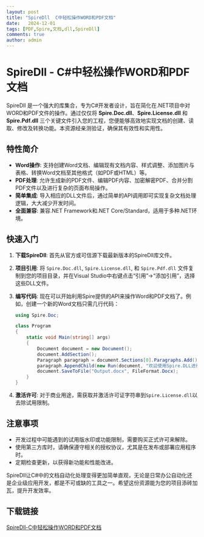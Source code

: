 ```yaml
---
layout: post
title: "SpireDll  C中轻松操作WORD和PDF文档"
date:   2024-12-01
tags: [PDF,Spire,文档,dll,SpireDll]
comments: true
author: admin
---
```

# SpireDll - C#中轻松操作WORD和PDF文档

SpireDll 是一个强大的库集合，专为C#开发者设计，旨在简化在.NET项目中对WORD和PDF文件的操作。通过仅仅将 **Spire.Doc.dll**、**Spire.License.dll** 和 **Spire.Pdf.dll** 三个关键文件引入您的工程，您便能够高效地实现文档的创建、读取、修改及转换功能。本资源经亲测验证，确保其有效性和实用性。

## 特性简介

- **Word操作**: 支持创建Word文档、编辑现有文档内容、样式调整、添加图片与表格、转换Word文档至其他格式（如PDF或HTML）等。
- **PDF处理**: 允许生成新的PDF文件、编辑PDF内容、加密解密PDF、合并分割PDF文件以及进行复杂的页面布局操作。
- **简单集成**: 导入相应的DLL文件后，通过简单的API调用即可实现复杂文档处理逻辑，大大减少开发时间。
- **全面兼容**: 兼容.NET Framework和.NET Core/Standard，适用于多种.NET环境。

## 快速入门

1. **下载SpireDll**: 首先从官方或可信源下载最新版本的SpireDll库文件。
2. **项目引用**: 将 `Spire.Doc.dll`, `Spire.License.dll`, 和 `Spire.Pdf.dll` 文件复制到您的项目目录，并在Visual Studio中右键点击“引用”->“添加引用”，选择这些DLL文件。
3. **编写代码**: 现在可以开始利用Spire提供的API来操作Word和PDF文档了。例如，创建一个新的Word文档只需几行代码：

   ```csharp
   using Spire.Doc;

   class Program
   {
       static void Main(string[] args)
       {
           Document document = new Document();
           document.AddSection();
           Paragraph paragraph = document.Sections[0].Paragraphs.Add();
           paragraph.AppendChild(new Run(document, "欢迎使用Spire.DLL进行Word文档操作！"));
           document.SaveToFile("Output.docx", FileFormat.Docx);
       }
   }
   ```

4. **激活许可**: 对于商业用途，需获取并激活许可证字符串到`Spire.License.dll`以去除试用限制。

## 注意事项

- 开发过程中可能遇到的试用版水印或功能限制，需要购买正式许可来解除。
- 使用第三方库时，请确保遵守相关的授权协议，尤其是在发布或部署应用程序时。
- 定期检查更新，以获得新功能和性能改进。

SpireDll让C#中的文档自动化处理变得更加简单直观，无论是日常办公自动化还是企业级应用开发，都是不可或缺的工具之一。希望这份资源能为您的项目添砖加瓦，提升开发效率。

## 下载链接

[SpireDll-C中轻松操作WORD和PDF文档](https://pan.quark.cn/s/5db1d95433ca)